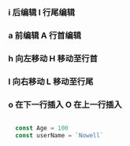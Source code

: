 ### i 后编辑 I 行尾编辑
### a 前编辑 A 行首编辑

### h 向左移动 H 移动至行首
### l 向右移动 L 移动至行尾

### o 在下一行插入 O 在上一行插入

``` js

  const Age = 100
  const userName = `Nowell`    



```